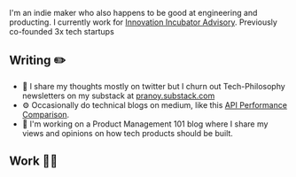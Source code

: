 I'm an indie maker who also happens to be good at engineering and producting. I currently work for [Innovation Incubator Advisory](https://www.innovationincubator.com). Previously co-founded 3x tech startups 

## Writing ✏️
 - 🤔 I share my thoughts mostly on twitter but I churn out Tech-Philosophy newsletters on my substack at [pranoy.substack.com](https://www.pranoy.substack.com)
 - ⚙️ Occasionally do technical blogs on medium, like this [API Performance Comparison](https://medium.com/innovation-incubator/rest-api-performance-comparison-python-vs-golang-dc4decbd0543). 
 - 🔭 I'm working on a Product Management 101 blog where I share my views and opinions on how tech products should be built. 


## Work 👨‍💻
<!--
**devpranoy/devpranoy** is a ✨ _special_ ✨ repository because its `README.md` (this file) appears on your GitHub profile.

Here are some ideas to get you started:

- 🔭 I’m currently working on ...
- 🌱 I’m currently learning ...
- 👯 I’m looking to collaborate on ...
- 🤔 I’m looking for help with ...
- 💬 Ask me about ...
- 📫 How to reach me: ...
- 😄 Pronouns: ...
- ⚡ Fun fact: ...
-->
